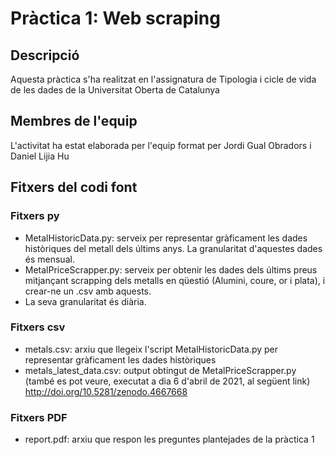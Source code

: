 # Pràctica 1: Web scraping

## Descripció
Aquesta pràctica s'ha realitzat en l'assignatura de Tipologia i cicle de vida de les dades de la Universitat Oberta de Catalunya

## Membres de l'equip
L'activitat ha estat elaborada per l'equip format per Jordi Gual Obradors i Daniel Lijia Hu

## Fitxers del codi font

### Fitxers py
* MetalHistoricData.py: serveix per representar gràficament les dades històriques del metall dels últims anys. La granularitat d'aquestes dades és mensual.
* MetalPriceScrapper.py: serveix per obtenir les dades dels últims preus mitjançant scrapping dels metalls en qüestió (Alumini, coure, or i plata), i crear-ne un .csv amb aquests.
* La seva granularitat és diària.

### Fitxers csv
* metals.csv: arxiu que llegeix l'script MetalHistoricData.py per representar gràficament les dades històriques
* metals_latest_data.csv: output obtingut de MetalPriceScrapper.py (també es pot veure, executat a dia 6 d'abril de 2021, al següent link) http://doi.org/10.5281/zenodo.4667668

### Fitxers PDF
* report.pdf: arxiu que respon les preguntes plantejades de la pràctica 1
